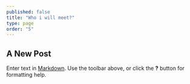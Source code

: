```yaml
---
published: false
title: "Who i will meet?"
type: page
order: "5"
---
```


## A New Post

Enter text in [Markdown](http://daringfireball.net/projects/markdown/). Use the toolbar above, or click the **?** button for formatting help.
